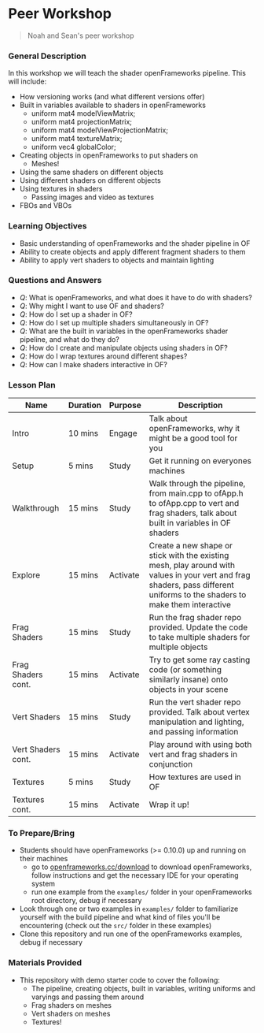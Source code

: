 # Peer Workshop

> Noah and Sean's peer workshop

### General Description

In this workshop we will teach the shader openFrameworks pipeline. This will include:

* How versioning works (and what different versions offer)
* Built in variables available to shaders in openFrameworks
	* uniform mat4 modelViewMatrix;
	* uniform mat4 projectionMatrix;
	* uniform mat4 modelViewProjectionMatrix;
	* uniform mat4 textureMatrix;
	* uniform vec4 globalColor;
* Creating objects in openFrameworks to put shaders on
	* Meshes!
* Using the same shaders on different objects
* Using different shaders on different objects
* Using textures in shaders
	* Passing images and video as textures
* FBOs and VBOs

### Learning Objectives

* Basic understanding of openFrameworks and the shader pipeline in OF
* Ability to create objects and apply different fragment shaders to them
* Ability to apply vert shaders to objects and maintain lighting


### Questions and Answers

* _Q_: What is openFrameworks, and what does it have to do with shaders?
* _Q_: Why might I want to use OF and shaders?
* _Q_: How do I set up a shader in OF?
* _Q_: How do I set up multiple shaders simultaneously in OF?
* _Q_: What are the built in variables in the openFrameworks shader pipeline, and what do they do?
* _Q_: How do I create and manipulate objects using shaders in OF?
* _Q_: How do I wrap textures around different shapes?
* _Q_: How can I make shaders interactive in OF?

### Lesson Plan

| Name | Duration | Purpose | Description |
| ---- | ---- | ---- | ---- |
| Intro | 10 mins | Engage | Talk about openFrameworks, why it might be a good tool for you |
| Setup | 5 mins | Study | Get it running on everyones machines |
| Walkthrough | 15 mins | Study | Walk through the pipeline, from main.cpp to ofApp.h to ofApp.cpp to vert and frag shaders, talk about built in variables in OF shaders |
| Explore | 15 mins | Activate | Create a new shape or stick with the existing mesh, play around with values in your vert and frag shaders, pass different uniforms to the shaders to make them interactive |
| Frag Shaders | 15 mins | Study | Run the frag shader repo provided. Update the code to take multiple shaders for multiple objects |
| Frag Shaders cont. | 15 mins | Activate | Try to get some ray casting code (or something similarly insane) onto objects in your scene |
| Vert Shaders | 15 mins | Study | Run the vert shader repo provided. Talk about vertex manipulation and lighting, and passing information |
| Vert Shaders cont. | 15 mins | Activate | Play around with using both vert and frag shaders in conjunction |
| Textures | 5 mins | Study | How textures are used in OF |
| Textures cont. | 15 mins | Activate | Wrap it up! |


### To Prepare/Bring

* Students should have openFrameworks (>= 0.10.0) up and running on their machines
	* go to [openframeworks.cc/download](https://openframeworks.cc/download/) to download openFrameworks, follow instructions and get the necessary IDE for your operating system
	* run one example from the `examples/` folder in your openFrameworks root directory, debug if necessary
* Look through one or two examples in `examples/` folder to familiarize yourself with the build pipeline and what kind of files you'll be encountering (check out the `src/` folder in these examples)
* Clone this repository and run one of the openFrameworks examples, debug if necessary

### Materials Provided

* This repository with demo starter code to cover the following:
	* The pipeline, creating objects, built in variables, writing uniforms and varyings and passing them around
	* Frag shaders on meshes
	* Vert shaders on meshes
	* Textures!

